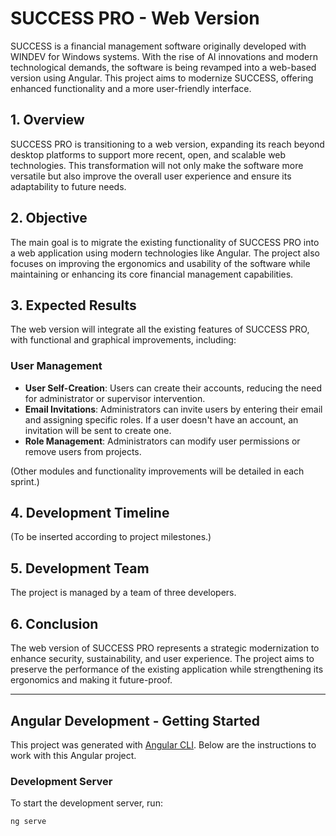 # SUCCESS PRO - Web Version

SUCCESS is a financial management software originally developed with WINDEV for Windows systems. With the rise of AI innovations and modern technological demands, the software is being revamped into a web-based version using Angular. This project aims to modernize SUCCESS, offering enhanced functionality and a more user-friendly interface.

## 1. Overview

SUCCESS PRO is transitioning to a web version, expanding its reach beyond desktop platforms to support more recent, open, and scalable web technologies. This transformation will not only make the software more versatile but also improve the overall user experience and ensure its adaptability to future needs.

## 2. Objective

The main goal is to migrate the existing functionality of SUCCESS PRO into a web application using modern technologies like Angular. The project also focuses on improving the ergonomics and usability of the software while maintaining or enhancing its core financial management capabilities.

## 3. Expected Results

The web version will integrate all the existing features of SUCCESS PRO, with functional and graphical improvements, including:

### User Management
- **User Self-Creation**: Users can create their accounts, reducing the need for administrator or supervisor intervention.
- **Email Invitations**: Administrators can invite users by entering their email and assigning specific roles. If a user doesn't have an account, an invitation will be sent to create one.
- **Role Management**: Administrators can modify user permissions or remove users from projects.
  
(Other modules and functionality improvements will be detailed in each sprint.)

## 4. Development Timeline
(To be inserted according to project milestones.)

## 5. Development Team

The project is managed by a team of three developers.

## 6. Conclusion

The web version of SUCCESS PRO represents a strategic modernization to enhance security, sustainability, and user experience. The project aims to preserve the performance of the existing application while strengthening its ergonomics and making it future-proof.

---

## Angular Development - Getting Started

This project was generated with [Angular CLI](https://github.com/angular/angular-cli). Below are the instructions to work with this Angular project.

<!-- ### install packages

To install packages, run:.

```bash
npm i -->

### Development Server

To start the development server, run:

```bash
ng serve
